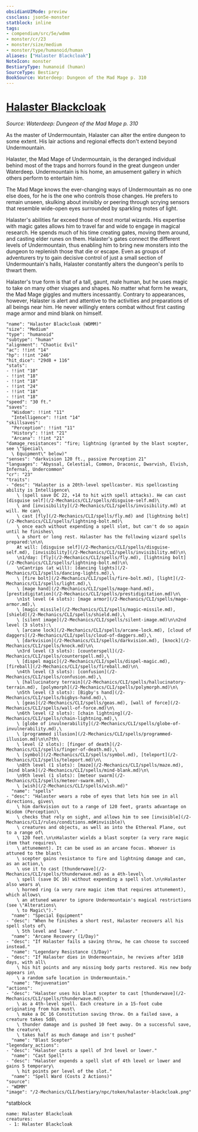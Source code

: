 ```yaml
---
obsidianUIMode: preview
cssclass: json5e-monster
statblock: inline
tags:
- compendium/src/5e/wdmm
- monster/cr/23
- monster/size/medium
- monster/type/humanoid/human
aliases: ["Halaster Blackcloak"]
NoteIcon: monster
BestiaryType: humanoid (human)
SourceType: Bestiary
BookSource: Waterdeep: Dungeon of the Mad Mage p. 310
---
```

# [Halaster Blackcloak](2-Mechanics/CLI/bestiary/npc/halaster-blackcloak-wdmm.md)
*Source: Waterdeep: Dungeon of the Mad Mage p. 310*  

As the master of Undermountain, Halaster can alter the entire dungeon to some extent. His lair actions and regional effects don't extend beyond Undermountain.

Halaster, the Mad Mage of Undermountain, is the deranged individual behind most of the traps and horrors found in the great dungeon under Waterdeep. Undermountain is his home, an amusement gallery in which others perform to entertain him.

The Mad Mage knows the ever-changing ways of Undermountain as no one else does, for he is the one who controls those changes. He prefers to remain unseen, skulking about invisibly or peering through scrying sensors that resemble wide-open eyes surrounded by sparkling motes of light.

Halaster's abilities far exceed those of most mortal wizards. His expertise with magic gates allows him to travel far and wide to engage in magical research. He spends much of his time creating gates, moving them around, and casting elder runes on them. Halaster's gates connect the different levels of Undermountain, thus enabling him to bring new monsters into the dungeon to replenish those that die or escape. Even as groups of adventurers try to gain decisive control of just a small section of Undermountain's halls, Halaster constantly alters the dungeon's perils to thwart them.

Halaster's true form is that of a tall, gaunt, male human, but he uses magic to take on many other visages and shapes. No matter what form he wears, the Mad Mage giggles and mutters incessantly. Contrary to appearances, however, Halaster is alert and attentive to the activities and preparations of all beings near him. He never willingly enters combat without first casting mage armor and mind blank on himself.

```statblock
"name": "Halaster Blackcloak (WDMM)"
"size": "Medium"
"type": "humanoid"
"subtype": "human"
"alignment": "Chaotic Evil"
"ac": !!int "14"
"hp": !!int "246"
"hit_dice": "29d8 + 116"
"stats":
- !!int "10"
- !!int "18"
- !!int "18"
- !!int "24"
- !!int "18"
- !!int "18"
"speed": "30 ft."
"saves":
  "Wisdom": !!int "11"
  "Intelligence": !!int "14"
"skillsaves":
  "Perception": !!int "11"
  "History": !!int "21"
  "Arcana": !!int "21"
"damage_resistances": "fire; lightning (granted by the blast scepter, see \"Special\
  \ Equipment\" below)"
"senses": "darkvision 120 ft., passive Perception 21"
"languages": "Abyssal, Celestial, Common, Draconic, Dwarvish, Elvish, Infernal, Undercommon"
"cr": "23"
"traits":
- "desc": "Halaster is a 20th-level spellcaster. His spellcasting ability is Intelligence\
    \ (spell save DC 22, +14 to hit with spell attacks). He can cast [disguise self](/2-Mechanics/CLI/spells/disguise-self.md)\
    \ and [invisibility](/2-Mechanics/CLI/spells/invisibility.md) at will. He can\
    \ cast [fly](/2-Mechanics/CLI/spells/fly.md) and [lightning bolt](/2-Mechanics/CLI/spells/lightning-bolt.md)\
    \ once each without expending a spell slot, but can't do so again until he finishes\
    \ a short or long rest. Halaster has the following wizard spells prepared:\n\n\
    At will: [disguise self](/2-Mechanics/CLI/spells/disguise-self.md), [invisibility](/2-Mechanics/CLI/spells/invisibility.md)\n\
    \n1/day: [fly](/2-Mechanics/CLI/spells/fly.md), [lightning bolt](/2-Mechanics/CLI/spells/lightning-bolt.md)\n\
    \nCantrips (at will): [dancing lights](/2-Mechanics/CLI/spells/dancing-lights.md),\
    \ [fire bolt](/2-Mechanics/CLI/spells/fire-bolt.md), [light](/2-Mechanics/CLI/spells/light.md),\
    \ [mage hand](/2-Mechanics/CLI/spells/mage-hand.md), [prestidigitation](/2-Mechanics/CLI/spells/prestidigitation.md)\n\
    \n1st level (4 slots): [mage armor](/2-Mechanics/CLI/spells/mage-armor.md),\
    \ [magic missile](/2-Mechanics/CLI/spells/magic-missile.md), [shield](/2-Mechanics/CLI/spells/shield.md),\
    \ [silent image](/2-Mechanics/CLI/spells/silent-image.md)\n\n2nd level (3 slots):\
    \ [arcane lock](/2-Mechanics/CLI/spells/arcane-lock.md), [cloud of daggers](/2-Mechanics/CLI/spells/cloud-of-daggers.md),\
    \ [darkvision](/2-Mechanics/CLI/spells/darkvision.md), [knock](/2-Mechanics/CLI/spells/knock.md)\n\
    \n3rd level (3 slots): [counterspell](/2-Mechanics/CLI/spells/counterspell.md),\
    \ [dispel magic](/2-Mechanics/CLI/spells/dispel-magic.md), [fireball](/2-Mechanics/CLI/spells/fireball.md)\n\
    \n4th level (3 slots): [confusion](/2-Mechanics/CLI/spells/confusion.md),\
    \ [hallucinatory terrain](/2-Mechanics/CLI/spells/hallucinatory-terrain.md), [polymorph](/2-Mechanics/CLI/spells/polymorph.md)\n\
    \n5th level (3 slots): [Bigby's hand](/2-Mechanics/CLI/spells/bigbys-hand.md),\
    \ [geas](/2-Mechanics/CLI/spells/geas.md), [wall of force](/2-Mechanics/CLI/spells/wall-of-force.md)\n\
    \n6th level (2 slots): [chain lightning](/2-Mechanics/CLI/spells/chain-lightning.md),\
    \ [globe of invulnerability](/2-Mechanics/CLI/spells/globe-of-invulnerability.md),\
    \ [programmed illusion](/2-Mechanics/CLI/spells/programmed-illusion.md)\n\n7th\
    \ level (2 slots): [finger of death](/2-Mechanics/CLI/spells/finger-of-death.md),\
    \ [symbol](/2-Mechanics/CLI/spells/symbol.md), [teleport](/2-Mechanics/CLI/spells/teleport.md)\n\
    \n8th level (1 slots): [maze](/2-Mechanics/CLI/spells/maze.md), [mind blank](/2-Mechanics/CLI/spells/mind-blank.md)\n\
    \n9th level (1 slots): [meteor swarm](/2-Mechanics/CLI/spells/meteor-swarm.md),\
    \ [wish](/2-Mechanics/CLI/spells/wish.md)"
  "name": "spells"
- "desc": "Halaster wears a robe of eyes that lets him see in all directions, gives\
    \ him darkvision out to a range of 120 feet, grants advantage on Wisdom (Perception)\
    \ checks that rely on sight, and allows him to see [invisible](/2-Mechanics/CLI/rules/conditions.md#invisible)\
    \ creatures and objects, as well as into the Ethereal Plane, out to a range of\
    \ 120 feet.\n\nHalaster wields a blast scepter (a very rare magic item that requires\
    \ attunement). It can be used as an arcane focus. Whoever is attuned to the blast\
    \ scepter gains resistance to fire and lightning damage and can, as an action,\
    \ use it to cast [thunderwave](/2-Mechanics/CLI/spells/thunderwave.md) as a 4th-level\
    \ spell (save DC 16) without expending a spell slot.\n\nHalaster also wears a\
    \ horned ring (a very rare magic item that requires attunement), which allows\
    \ an attuned wearer to ignore Undermountain's magical restrictions (see \"Alterations\
    \ to Magic\")."
  "name": "Special Equipment"
- "desc": "When he finishes a short rest, Halaster recovers all his spell slots of\
    \ 5th level and lower."
  "name": "Arcane Recovery (1/Day)"
- "desc": "If Halaster fails a saving throw, he can choose to succeed instead."
  "name": "Legendary Resistance (3/Day)"
- "desc": "If Halaster dies in Undermountain, he revives after 1d10 days, with all\
    \ his hit points and any missing body parts restored. His new body appears in\
    \ a random safe location in Undermountain."
  "name": "Rejuvenation"
"actions":
- "desc": "Halaster uses his blast scepter to cast [thunderwave](/2-Mechanics/CLI/spells/thunderwave.md)\
    \ as a 4th-level spell. Each creature in a 15-foot cube originating from him must\
    \ make a DC 16 Constitution saving throw. On a failed save, a creature takes 5d8\
    \ thunder damage and is pushed 10 feet away. On a successful save, the creature\
    \ takes half as much damage and isn't pushed"
  "name": "Blast Scepter"
"legendary_actions":
- "desc": "Halaster casts a spell of 3rd level or lower."
  "name": "Cast Spell"
- "desc": "Halaster expends a spell slot of 4th level or lower and gains 5 temporary\
    \ hit points per level of the slot."
  "name": "Spell Ward (Costs 2 Actions)"
"source":
- "WDMM"
"image": "/2-Mechanics/CLI/bestiary/npc/token/halaster-blackcloak.png"
```
^statblock

```encounter-table
name: Halaster Blackcloak
creatures:
 - 1: Halaster Blackcloak
```
